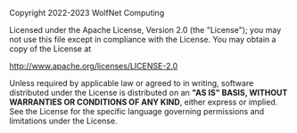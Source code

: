 Copyright 2022-2023 WolfNet Computing  
  
Licensed under the Apache License, Version 2.0 (the "License"); you may not use this file except in compliance with the License.  You may obtain a copy of the License at  
  
http://www.apache.org/licenses/LICENSE-2.0  
  
Unless required by applicable law or agreed to in writing, software distributed under the License is distributed on an **"AS IS" BASIS, WITHOUT WARRANTIES OR CONDITIONS OF ANY KIND**, either express or implied. See the License for the specific language governing permissions and limitations under the License.  